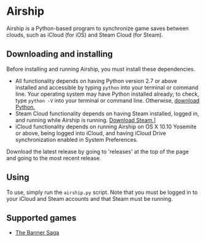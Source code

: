 # Airship
Airship is a Python-based program to synchronize game saves between clouds, such as iCloud (for iOS) and Steam Cloud (for Steam).

## Downloading and installing

Before installing and running Airship, you must install these dependencies.

- All functionality depends on having Python version 2.7 or above installed and accessible by typing `python` into your terminal or command line. Your operating system may have Python installed already; to check, type `python -V` into your terminal or command line. Otherwise, [download Python.](https://www.python.org/downloads)
- Steam Cloud functionality depends on having Steam installed, logged in, and running while Airship is running. [Download Steam.](https://store.steampowered.com/about)]
- iCloud functionality depends on running Airship on OS X 10.10 Yosemite or above, being logged into iCloud, and having iCloud Drive synchronization enabled in System Preferences.

Download the latest release by going to 'releases' at the top of the page and going to the most recent release.

## Using
To use, simply run the `airship.py` script. Note that you must be logged in to your iCloud and Steam accounts and that Steam must be running.

## Supported games
+ [The Banner Saga](http://store.steampowered.com/app/237990/)
